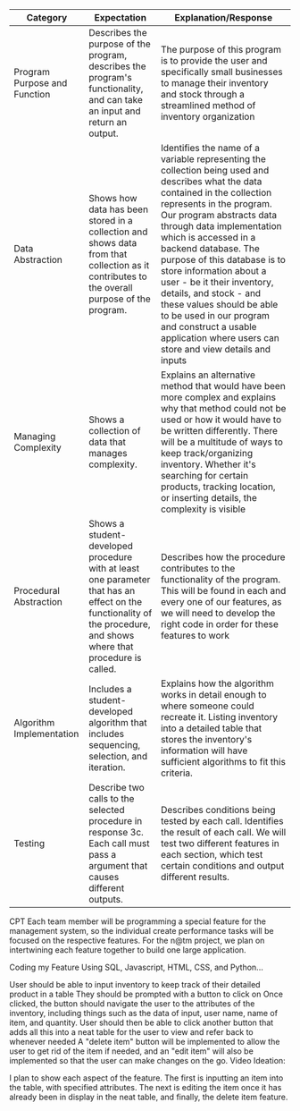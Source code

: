 |Category	|Expectation|	Explanation/Response|
|-|-|-|
|Program Purpose and Function	|Describes the purpose of the program, describes the program's functionality, and can take an input and return an output.	|The purpose of this program is to provide the user and specifically small businesses to manage their inventory and stock through a streamlined method of inventory organization
|Data Abstraction	|Shows how data has been stored in a collection and shows data from that collection as it contributes to the overall purpose of the program. |Identifies the name of a variable representing the collection being used and describes what the data contained in the collection represents in the program.	Our program abstracts data through data implementation which is accessed in a backend database. The purpose of this database is to store information about a user - be it their inventory, details, and stock - and these values should be able to be used in our program and construct a usable application where users can store and view details and inputs
|Managing Complexity	|Shows a collection of data that manages complexity. |Explains an alternative method that would have been more complex and explains why that method could not be used or how it would have to be written differently.	There will be a multitude of ways to keep track/organizing inventory. Whether it's searching for certain products, tracking location, or inserting details, the complexity is visible
|Procedural Abstraction	|Shows a student-developed procedure with at least one parameter that has an effect on the functionality of the procedure, and shows where that procedure is called. |Describes how the procedure contributes to the functionality of the program.	This will be found in each and every one of our features, as we will need to develop the right code in order for these features to work
|Algorithm Implementation	|Includes a student-developed algorithm that includes sequencing, selection, and iteration. |Explains how the algorithm works in detail enough to where someone could recreate it.	Listing inventory into a detailed table that stores the inventory's information will have sufficient algorithms to fit this criteria.
|Testing	|Describe two calls to the selected procedure in response 3c. Each call must pass a argument that causes different outputs. |Describes conditions being tested by each call. Identifies the result of each call.	We will test two different features in each section, which test certain conditions and output different results.
CPT
Each team member will be programming a special feature for the management system, so the individual create performance tasks will be focused on the respective features. For the n@tm project, we plan on intertwining each feature together to build one large application.

Coding my Feature
Using SQL, Javascript, HTML, CSS, and Python...

User should be able to input inventory to keep track of their detailed product in a table
They should be prompted with a button to click on
Once clicked, the button should navigate the user to the attributes of the inventory, including things such as the data of input, user name, name of item, and quantity.
User should then be able to click another button that adds all this into a neat table for the user to view and refer back to whenever needed
A "delete item" button will be implemented to allow the user to get rid of the item if needed, and an "edit item" will also be implemented so that the user can make changes on the go.
Video Ideation:

I plan to show each aspect of the feature. The first is inputting an item into the table, with specified attributes. The next is editing the item once it has already been in display in the neat table, and finally, the delete item feature.